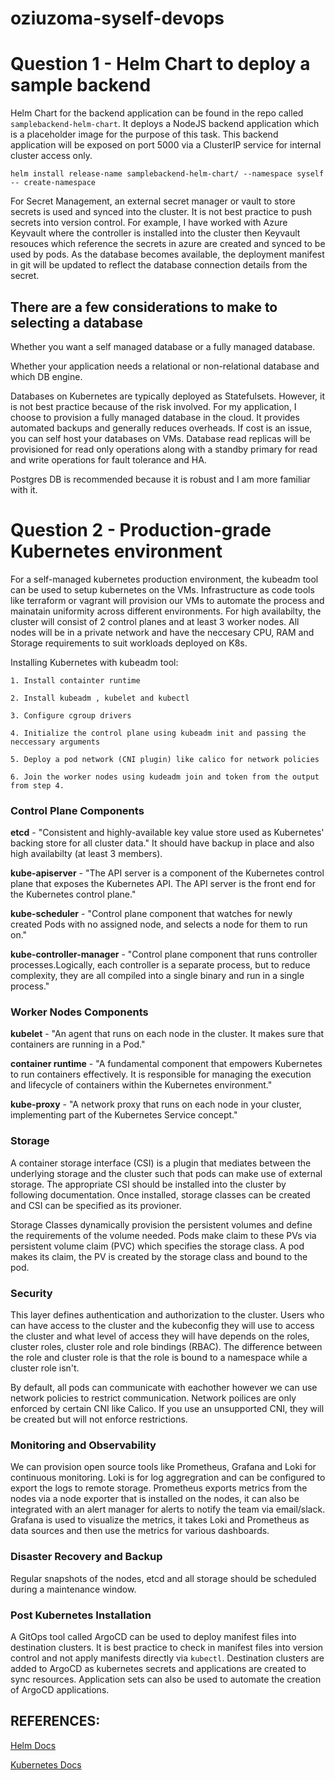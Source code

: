 # oziuzoma-syself-devops

# Question 1 - Helm Chart to deploy a sample backend

Helm Chart for the backend application can be found in the repo called `samplebackend-helm-chart`. It deploys a NodeJS backend application which is a placeholder image for the purpose of this task. This backend application will be exposed on port 5000 via a ClusterIP service for internal cluster access only. 

`helm install release-name samplebackend-helm-chart/ --namespace syself --
create-namespace`

For Secret Management, an external secret manager or vault to store secrets is used and synced into the cluster. It is not best practice to push secrets into version control. For example, I have worked with Azure Keyvault where the controller is installed into the cluster then Keyvault resouces which reference the secrets in azure are created and synced to be used by pods. As the database becomes available, the deployment manifest in git will be updated to reflect the database connection details from the secret. 

## There are a few considerations to make to selecting a database

Whether you want a self managed database or a fully managed database.

Whether your application needs a relational or non-relational database and which DB engine.

Databases on Kubernetes are typically deployed as Statefulsets. However, it is not best practice because of the risk involved. For my application, I choose to provision a fully managed database in the cloud. It provides automated backups and generally reduces overheads. If cost is an issue, you can self host your databases on VMs. Database read replicas will be provisioned for read only operations along with a standby primary for read and write operations for fault tolerance and HA.

Postgres DB is recommended because it is robust and I am more familiar with it.

 # Question 2 - Production-grade Kubernetes environment

For a self-managed kubernetes production environment, the kubeadm tool can be used to setup kubernetes on the VMs. Infrastructure as code tools like terraform or vagrant will provision our VMs to automate the process and mainatain uniformity across different environments. For high availabilty, the cluster will consist of 2 control planes and at least 3 worker nodes. All nodes will be in a private network and have the neccesary CPU, RAM and Storage requirements to suit workloads deployed on K8s.

Installing Kubernetes with kubeadm tool:

    1. Install containter runtime

    2. Install kubeadm , kubelet and kubectl

    3. Configure cgroup drivers

    4. Initialize the control plane using kubeadm init and passing the neccessary arguments

    5. Deploy a pod network (CNI plugin) like calico for network policies

    6. Join the worker nodes using kudeadm join and token from the output from step 4.

 ### Control Plane Components

**etcd** - "Consistent and highly-available key value store used as Kubernetes' backing store for all cluster data." It should have backup in place and also high availabilty (at least 3 members).

**kube-apiserver** - "The API server is a component of the Kubernetes control plane that exposes the Kubernetes API. The API server is the front end for the Kubernetes control plane."

**kube-scheduler** - "Control plane component that watches for newly created Pods with no assigned node, and selects a node for them to run on."

**kube-controller-manager** - "Control plane component that runs controller processes.Logically, each controller is a separate process, but to reduce complexity, they are all compiled into a single binary and run in a single process."

 ### Worker Nodes Components

**kubelet** - "An agent that runs on each node in the cluster. It makes sure that containers are running in a Pod."

**container runtime** - "A fundamental component that empowers Kubernetes to run containers effectively. It is responsible for managing the execution and lifecycle of containers within the Kubernetes environment."

**kube-proxy** - "A network proxy that runs on each node in your cluster, implementing part of the Kubernetes Service concept."

### Storage 

A container storage interface (CSI) is a plugin that mediates between the underlying storage and the cluster such that pods can make use of external storage. The appropriate CSI should be installed into the cluster by following documentation. Once installed, storage classes can be created and CSI can be specified as its provioner.

Storage Classes dynamically provision the persistent volumes and define the requirements of the volume needed. Pods make claim to these PVs via persistent volume claim (PVC) which specifies the storage class. A pod makes its claim, the PV is created by the storage class and bound to the pod.

### Security

This layer defines authentication and authorization to the cluster. Users who can have access to the cluster and the kubeconfig they will use to access the cluster
and  what level of access they will have depends on the roles, cluster roles, cluster role and role bindings (RBAC). The difference between the role and cluster role is that the role is bound to a namespace while a cluster role isn't.

By default, all pods can communicate with eachother however we can use network policies to restrict communication. Network poilices are only enforced by certain CNI like Calico. If you use an unsupported CNI, they will be created but will not enforce restrictions.


### Monitoring and Observability

We can provision open source tools like Prometheus, Grafana and Loki for continuous monitoring. Loki is for log aggregration and can be configured to export the logs to remote storage. Prometheus exports metrics from the nodes via a node exporter that is installed on the nodes, it can also be integrated with an alert manager for alerts to notify the team via email/slack. Grafana is used to visualize the metrics, it takes Loki and Prometheus as data sources and then use the metrics for various dashboards.

### Disaster Recovery and Backup

Regular snapshots of the nodes, etcd and all storage should be scheduled during a 
maintenance window. 

### Post Kubernetes Installation

A GitOps tool called ArgoCD can be used to deploy manifest files into destination clusters. It is best practice to check in manifest files into version control and not apply manifests directly via `kubectl`. Destination clusters are added to ArgoCD as kubernetes secrets and applications are created to sync resources. Application sets can also be used to automate the creation of ArgoCD applications.

 ## REFERENCES:

 [Helm Docs](https://helm.sh/docs/topics/charts/)

 [Kubernetes Docs](https://kubernetes.io/docs/home/)